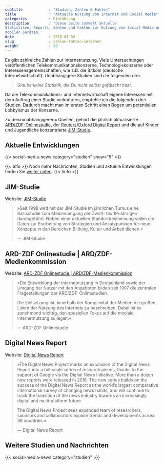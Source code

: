 ```yaml
---
subtitle            : "Studien, Zahlen & Fakten"
title               : "Aktuelle Nutzung von Internet und Social Media"
categories          : Einführung
description         : 'Diese Seite sammelt aktuelle
Statistiken, Reports, Zahlen und Fakten zur Nutzung von Social Media und
mobilen Geräten.'
date                : 2018-01-03
slug                : zahlen-fakten-internet
weight              : 20
---
```

Es gibt zahlreiche Zahlen zur Internetnutzung. Viele Untersuchungen
veröffentlichen Telekommunikationskonzerne, Technologiekonzerne oder
Interessensgemeinschaften, wie z.B. die Bitkom (deutsche
Internetwirtschaft). Unabhängigere Studien sind die folgenden drei.
<!--more-->

> *Glaube keine Statistik, die Du nicht selbst gefälscht hast.*

Da die Telekommunikations- und Internetwirtschaft eigene Interessen mit dem Auftrag einer Studie verknüpfen, empfehle ich die folgenden drei Studien. Dadurch macht man im ersten Schritt einen Bogen um potentiellen Lobbyismus der Konzerne.

Zu den»unabhängigeren« Quellen, gehört die jährlich aktualisierte [ARD/ZDF-Onlinestudie](http://www.ard-zdf-onlinestudie.de/), der
[Reuters/Oxford Digital Report](http://www.digitalnewsreport.org) und die auf Kinder und Jugendliche konzentrierte [JIM-Studie](https://www.mpfs.de/studien/jim-studie/).

## Aktuelle Entwicklungen

{{< social-media-news category="studien" show="5" >}}

{{< info >}}
Noch mehr Nachrichten, Studien und aktuelle Entwicklungen finden Sie [weiter unten](#weitere-studien-und-nachrichten).
{{< /info >}}

## JIM-Studie

Website: [JIM-Studie](https://www.mpfs.de/studien/jim-studie/2018/)

> »Seit 1998 wird mit der JIM-Studie im jährlichen Turnus eine
> Basisstudie zum Medienumgang der Zwölf- bis 19-Jährigen durchgeführt.
> Neben einer aktuellen Standortbestimmung sollen die Daten zur
> Erarbeitung von Strategien und Ansatzpunkten für neue Konzepte in den
> Bereichen Bildung, Kultur und Arbeit dienen.«
> 
> —  JIM-Studie 

## ARD-ZDF Onlinestudie | ARD/ZDF-Medienkommission

Website: [ARD-ZDF Onlinestudie |
ARD/ZDF-Medienkommission](http://www.ard-zdf-onlinestudie.de/)

> »Die Entwicklung der Internetnutzung in Deutschland sowie der Umgang
> der Nutzer mit den Angeboten bilden seit 1997 die zentralen
> Fragestellungen der ARD/ZDF-Onlinestudien.  
>   
> Die Zielsetzung ist, innerhalb der Komplexität der Medien die großen
> Linien der Nutzung des Internets zu beschreiben. Dabei ist es
> zunehmend wichtig, den speziellen Fokus auf die mediale
> Internetnutzung zu legen.«
> 
> —  ARD-ZDF Onlinestudie 

## Digital News Report

Website: [Digital News Report](http://www.digitalnewsreport.org/)

> »The Digital News Project marks an expansion of the Digital News Report
> into a full‐scale series of research pieces, thanks to the support of
> Google via the Digital News Initiative. More than a dozen new reports
> were released in 2016. The new series builds on the success of the
> Digital News Report as the world’s largest comparative international
> survey of changing news habits, and will continue to track the
> transition of the news industry towards an increasingly digital and
> multi‐platform future.  
>   
> The Digital News Project sees expanded team of researchers, sponsors
> and collaborators explore trends and developments across 36 countries.«
> 
> —  Digital News Report 

## Weitere Studien und Nachrichten

{{< social-media-news category="studien" >}}
